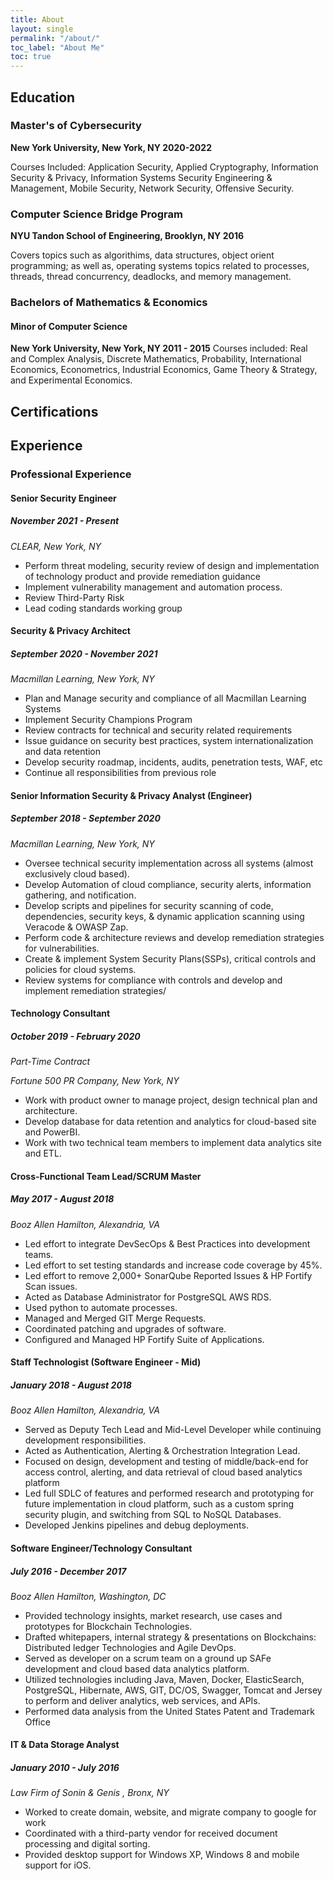 ```yaml
---
title: About
layout: single
permalink: "/about/"
toc_label: "About Me"
toc: true
---
```


## Education

### Master's of Cybersecurity
**New York University, New York, NY 2020-2022**

Courses Included: Application Security, Applied Cryptography, Information Security & Privacy, Information Systems Security Engineering & Management, Mobile Security, Network Security, Offensive Security.

### Computer Science Bridge Program
**NYU Tandon School of Engineering, Brooklyn, NY 2016**

Covers topics such as algorithims, data structures, object orient programming; as well as, operating systems topics related to processes, threads, thread concurrency, deadlocks, and memory management.

### Bachelors of Mathematics & Economics
#### Minor of Computer Science
**New York University, New York, NY  2011 - 2015**
Courses included: Real and Complex Analysis, Discrete Mathematics, Probability, International Economics, Econometrics, Industrial Economics, Game Theory & Strategy, and Experimental Economics.

## Certifications
<div data-iframe-width="150" data-iframe-height="270" data-share-badge-id="880eb4bd-455d-4bbd-b56d-4731a8d8503c" data-share-badge-host="https://www.credly.com"></div><script type="text/javascript" async src="//cdn.credly.com/assets/utilities/embed.js"></script>
<div data-iframe-width="150" data-iframe-height="270" data-share-badge-id="936069cc-870d-4741-8e26-20d4c615854f" data-share-badge-host="https://www.credly.com"></div><script type="text/javascript" async src="//cdn.credly.com/assets/utilities/embed.js"></script>
<div data-iframe-width="150" data-iframe-height="270" data-share-badge-id="691d088f-941a-4dc1-8d15-c28a9d56568f" data-share-badge-host="https://www.credly.com"></div><script type="text/javascript" async src="//cdn.credly.com/assets/utilities/embed.js"></script>
<div data-iframe-width="150" data-iframe-height="270" data-share-badge-id="99b87004-d410-40fc-9ba1-1a9ef5063b6f" data-share-badge-host="https://www.credly.com"></div><script type="text/javascript" async src="//cdn.credly.com/assets/utilities/embed.js"></script>
<div data-iframe-width="150" data-iframe-height="270" data-share-badge-id="d99cfacc-8ead-493e-8841-f7f55a364b56" data-share-badge-host="https://www.credly.com"></div><script type="text/javascript" async src="//cdn.credly.com/assets/utilities/embed.js"></script>

## Experience

<section id="resume" class="resume section-bg">
        <div class="container">
            <div class="row" data-aos="fade-up" >
                <div class="col-auto">
                    <h3 class="resume-title">Professional Experience</h3>
                    <div class="resume-item">
                        <h4>Senior Security Engineer</h4>
                        <h5>November 2021 - Present</h5>
                        <p><em>CLEAR, New York, NY </em></p>
                        <ul>
                            <li>Perform threat modeling, security review of design and implementation of technology product and provide remediation guidance</li>
                            <li>Implement vulnerability management and automation process.</li>
                            <li>Review Third-Party Risk</li>
                            <li>Lead coding standards working group</li>
                        </ul>
                    </div>
                    <div class="resume-item">
                        <h4>Security & Privacy Architect</h4>
                        <h5>September 2020 - November 2021</h5>
                        <p><em>Macmillan Learning, New York, NY </em></p>
                        <ul>
                            <li>Plan and Manage security and compliance of all Macmillan Learning Systems</li>
                            <li>Implement Security Champions Program</li>
                            <li>Review contracts for technical and security related requirements</li>
                            <li>Issue guidance on security best practices, system internationalization and data retention</li>
                            <li> Develop security roadmap, incidents, audits, penetration tests, WAF, etc</li>
                            <li>Continue all responsibilities from previous role</li>
                        </ul>
                    </div>
                    <div class="resume-item">
                        <h4>Senior Information Security & Privacy Analyst (Engineer)</h4>
                        <h5>September 2018 - September 2020</h5>
                        <p><em>Macmillan Learning, New York, NY </em></p>
                        <ul>
                            <li>Oversee technical security implementation across all systems (almost exclusively cloud based).</li>
                            <li>Develop Automation of cloud compliance, security alerts, information gathering, and notification.</li>
                            <li>Develop scripts and pipelines for security scanning of code, dependencies, security keys, & dynamic application scanning using Veracode & OWASP Zap.</li>
                            <li>Perform code & architecture reviews and develop remediation strategies for vulnerabilities.</li>
                            <li>Create & implement System Security Plans(SSPs), critical controls and policies for cloud systems.</li>
                            <li>Review systems for compliance with controls and develop and implement remediation strategies/</li>
                        </ul>
                    </div>
                    <div class="resume-item">
                        <h4>Technology Consultant</h4>
                        <h5>October 2019 - February 2020</h5>
                        <p><em>Part-Time Contract</em></p>
                        <p><em>Fortune 500 PR Company, New York, NY </em></p>
                        <ul>
                            <li>Work with product owner to manage project, design technical plan and architecture.</li>
                            <li>Develop database for data retention and analytics for cloud-based site and PowerBI.</li>
                            <li>Work with two technical team members to implement data analytics site and ETL.</li>
                        </ul>
                    </div>
                    <div class="resume-item">
                        <h4>Cross-Functional Team Lead/SCRUM Master</h4>
                        <h5>May 2017 - August 2018</h5>
                        <p><em>Booz Allen Hamilton, Alexandria, VA</em></p>
                        <ul>
                            <li>Led effort to integrate DevSecOps & Best Practices into development teams.</li>
                            <li>Led effort to set testing standards and increase code coverage by 45%.</li>
                            <li>Led effort to remove 2,000+ SonarQube Reported Issues & HP Fortify Scan issues.</li>
                            <li>Acted as Database Administrator for PostgreSQL AWS RDS.</li>
                            <li>Used python to automate processes.</li>
                            <li>Managed and Merged GIT Merge Requests.</li>
                            <li>Coordinated patching and upgrades of software.</li>
                            <li>Configured and Managed HP Fortify Suite of Applications.</li>
                        </ul>
                    </div>
                    <div class="resume-item">
                        <h4>Staff Technologist (Software Engineer - Mid)</h4>
                        <h5>January 2018 -  August 2018</h5>
                        <p><em>Booz Allen Hamilton, Alexandria, VA</em></p>
                        <ul>
                            <li>Served as Deputy Tech Lead and Mid-Level Developer while continuing development responsibilities.</li>
                            <li>Acted as Authentication, Alerting & Orchestration Integration Lead.</li>
                            <li>Focused on design, development and testing of middle/back-end for access control, alerting, and data retrieval of cloud based analytics platform</li>
                            <li>Led full SDLC of features and performed research and prototyping for future implementation in cloud platform, such as a custom spring security plugin, and switching from SQL to NoSQL Databases.</li>
                            <li>Developed Jenkins pipelines and debug deployments.</li>
                        </ul>
                    </div>
                    <div class="resume-item">
                        <h4>Software Engineer/Technology Consultant</h4>
                        <h5>July 2016 - December 2017</h5>
                        <p><em>Booz Allen Hamilton, Washington, DC</em></p>
                        <ul>
                            <li>Provided technology insights, market research, use cases and prototypes for Blockchain Technologies.</li>
                            <li>Drafted whitepapers, internal strategy & presentations on Blockchains: Distributed ledger Technologies and Agile DevOps.</li>
                            <li>Served as developer on a scrum team on a ground up SAFe development and cloud based data analytics platform.</li>
                            <li>Utilized technologies including Java, Maven, Docker, ElasticSearch, PostgreSQL, Hibernate, AWS, GIT, DC/OS, Swagger, Tomcat and Jersey to perform and deliver analytics, web services, and APIs.</li>
                            <li>Performed data analysis from the United States Patent and Trademark Office</li>
                        </ul>
                    </div>
                    <div class="resume-item">
                        <h4>IT & Data Storage Analyst</h4>
                        <h5>January 2010 - July 2016</h5>
                        <p><em>Law Firm of Sonin & Genis , Bronx, NY</em></p>
                        <ul>
                            <li>Worked to create domain, website, and migrate company to google for work</li>
                            <li>Coordinated with a third-party vendor for received document processing and digital sorting.</li>
                            <li>Provided desktop support for Windows XP, Windows 8 and mobile support for iOS. </li>
                        </ul>
                    </div>
                </div>
            </div>
        </div>